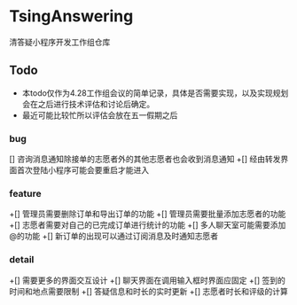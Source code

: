 # TsingAnswering
清答疑小程序开发工作组仓库

## Todo

- 本todo仅作为4.28工作组会议的简单记录，具体是否需要实现，以及实现规划会在之后进行技术评估和讨论后确定。
- 最近可能比较忙所以评估会放在五一假期之后

### bug

[] 咨询消息通知除接单的志愿者外的其他志愿者也会收到消息通知
+[] 经由转发界面首次登陆小程序可能会要重启才能进入

### feature

+[] 管理员需要删除订单和导出订单的功能
+[] 管理员需要批量添加志愿者的功能
+[] 志愿者需要对自己的已完成订单进行统计的功能
+[] 多人聊天室可能需要添加@的功能
+[] 新订单的出现可以通过订阅消息及时通知志愿者

### detail

+[] 需要更多的界面交互设计
+[] 聊天界面在调用输入框时界面应固定
+[] 签到的时间和地点需要限制
+[] 答疑信息和时长的实时更新
+[] 志愿者时长和评级的计算
